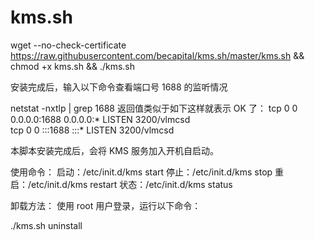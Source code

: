 # kms.sh

wget --no-check-certificate https://raw.githubusercontent.com/becapital/kms.sh/master/kms.sh && chmod +x kms.sh && ./kms.sh

安装完成后，输入以下命令查看端口号 1688 的监听情况

netstat -nxtlp | grep 1688
返回值类似于如下这样就表示 OK 了：
tcp        0      0 0.0.0.0:1688                0.0.0.0:*                   LISTEN      3200/vlmcsd         
tcp        0      0 :::1688                     :::*                        LISTEN      3200/vlmcsd 

本脚本安装完成后，会将 KMS 服务加入开机自启动。

使用命令：
启动：/etc/init.d/kms start
停止：/etc/init.d/kms stop
重启：/etc/init.d/kms restart
状态：/etc/init.d/kms status

卸载方法：
使用 root 用户登录，运行以下命令：

./kms.sh uninstall
